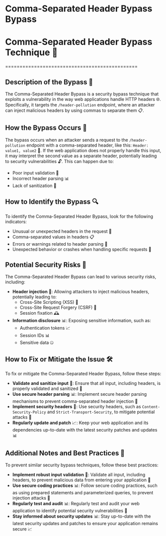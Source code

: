 # Comma-Separated Header Bypass Bypass

# Comma-Separated Header Bypass Technique 🚨
==============================================

## Description of the Bypass 📝
The Comma-Separated Header Bypass is a security bypass technique that exploits a vulnerability in the way web applications handle HTTP headers 🌐. Specifically, it targets the `/header-pollution` endpoint, where an attacker can inject malicious headers by using commas to separate them 📋.

## How the Bypass Occurs 🤔
The bypass occurs when an attacker sends a request to the `/header-pollution` endpoint with a comma-separated header, like this: `Header: value1, value2` 📝. If the web application does not properly handle this input, it may interpret the second value as a separate header, potentially leading to security vulnerabilities 🔓. This can happen due to:
* Poor input validation 🚫
* Incorrect header parsing 📊
* Lack of sanitization 🚮

## How to Identify the Bypass 🔍
To identify the Comma-Separated Header Bypass, look for the following indicators:
* Unusual or unexpected headers in the request 📝
* Comma-separated values in headers 📋
* Errors or warnings related to header parsing 🚨
* Unexpected behavior or crashes when handling specific requests 🤯

## Potential Security Risks 🚨
The Comma-Separated Header Bypass can lead to various security risks, including:
* **Header injection** 📝: Allowing attackers to inject malicious headers, potentially leading to:
	+ Cross-Site Scripting (XSS) 🤖
	+ Cross-Site Request Forgery (CSRF) 🚫
	+ Session fixation 🕰️
* **Information disclosure** 📊: Exposing sensitive information, such as:
	+ Authentication tokens 📈
	+ Session IDs 📊
	+ Sensitive data 🤐

## How to Fix or Mitigate the Issue 🛠️
To fix or mitigate the Comma-Separated Header Bypass, follow these steps:
* **Validate and sanitize input** 🚫: Ensure that all input, including headers, is properly validated and sanitized 🚮
* **Use secure header parsing** 📊: Implement secure header parsing mechanisms to prevent comma-separated header injection 🚫
* **Implement security headers** 🚪: Use security headers, such as `Content-Security-Policy` and `Strict-Transport-Security`, to mitigate potential attacks 🚫
* **Regularly update and patch** 📈: Keep your web application and its dependencies up-to-date with the latest security patches and updates 📊

## Additional Notes and Best Practices 📝
To prevent similar security bypass techniques, follow these best practices:
* **Implement robust input validation** 🚫: Validate all input, including headers, to prevent malicious data from entering your application 🚮
* **Use secure coding practices** 📊: Follow secure coding practices, such as using prepared statements and parameterized queries, to prevent injection attacks 🚫
* **Regularly test and audit** 📊: Regularly test and audit your web application to identify potential security vulnerabilities 🚨
* **Stay informed about security updates** 📊: Stay up-to-date with the latest security updates and patches to ensure your application remains secure 📈